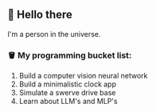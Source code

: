 ## 👋 Hello there
I'm a person in the universe.

### 🪣 My programming bucket list:
1. Build a computer vision neural network
2. Build a minimalistic clock app
3. Simulate a swerve drive base
4. Learn about LLM's and MLP's

<!--
**cascaade/cascaade** is a ✨ _special_ ✨ repository because its `README.md` (this file) appears on your GitHub profile.

Here are some ideas to get you started:

- 🔭 I’m currently working on ...
- 🌱 I’m currently learning ...
- 👯 I’m looking to collaborate on ...
- 🤔 I’m looking for help with ...
- 💬 Ask me about ...
- 📫 How to reach me: ...
- 😄 Pronouns: ...
- ⚡ Fun fact: ...
-->
